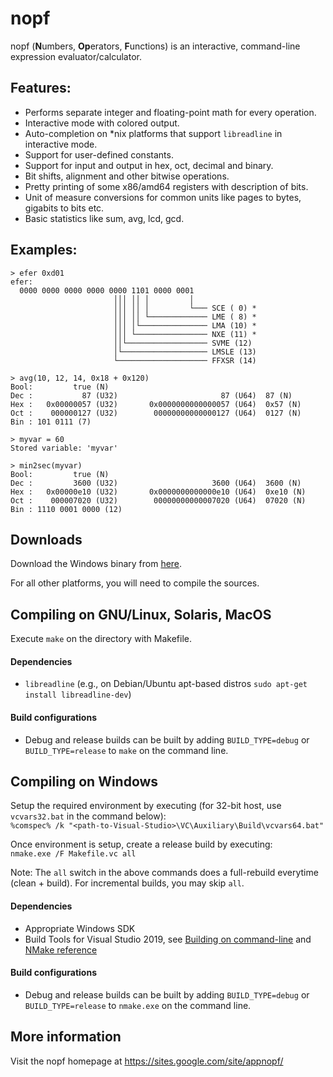 # nopf

nopf (**N**umbers, **Op**erators, **F**unctions) is an interactive, command-line expression evaluator/calculator.

## Features:
* Performs separate integer and floating-point math for every operation.
* Interactive mode with colored output.
* Auto-completion on \*nix platforms that support `libreadline` in interactive mode.
* Support for user-defined constants.
* Support for input and output in hex, oct, decimal and binary.
* Bit shifts, alignment and other bitwise operations.
* Pretty printing of some x86/amd64 registers with description of bits.
* Unit of measure conversions for common units like pages to bytes, gigabits to bits etc.
* Basic statistics like sum, avg, lcd, gcd.

## Examples:
```
> efer 0xd01
efer:
  0000 0000 0000 0000 0000 1101 0000 0001
                       │││ ││ │         │
                       │││ ││ │         └─── SCE ( 0) *
                       │││ ││ └───────────── LME ( 8) *
                       │││ │└─────────────── LMA (10) *
                       │││ └──────────────── NXE (11) *
                       ││└────────────────── SVME (12)
                       │└─────────────────── LMSLE (13)
                       └──────────────────── FFXSR (14)

> avg(10, 12, 14, 0x18 + 0x120)
Bool:         true (N)
Dec :           87 (U32)                       87 (U64)  87 (N)
Hex :   0x00000057 (U32)       0x0000000000000057 (U64)  0x57 (N)
Oct :    000000127 (U32)        00000000000000127 (U64)  0127 (N)
Bin : 101 0111 (7)

> myvar = 60
Stored variable: 'myvar'

> min2sec(myvar)
Bool:         true (N)
Dec :         3600 (U32)                     3600 (U64)  3600 (N)
Hex :   0x00000e10 (U32)       0x0000000000000e10 (U64)  0xe10 (N)
Oct :    000007020 (U32)        00000000000007020 (U64)  07020 (N)
Bin : 1110 0001 0000 (12)
```
## Downloads
Download the Windows binary from [here](https://sites.google.com/site/appnopf/downloads).

For all other platforms, you will need to compile the sources.

## Compiling on GNU/Linux, Solaris, MacOS
Execute `make` on the directory with Makefile.

#### Dependencies
* `libreadline` (e.g., on Debian/Ubuntu apt-based distros `sudo apt-get install libreadline-dev`)

#### Build configurations
* Debug and release builds can be built by adding `BUILD_TYPE=debug` or `BUILD_TYPE=release` to `make` on the command line.

## Compiling on Windows
Setup the required environment by executing (for 32-bit host, use `vcvars32.bat` in the command below):  
`%comspec% /k "<path-to-Visual-Studio>\VC\Auxiliary\Build\vcvars64.bat"`

Once environment is setup, create a release build by executing:  
`nmake.exe /F Makefile.vc all`

Note: The `all` switch in the above commands does a full-rebuild everytime (clean + build). For incremental builds, you may skip `all`.

#### Dependencies
* Appropriate Windows SDK
* Build Tools for Visual Studio 2019, see [Building on command-line](https://docs.microsoft.com/en-us/cpp/build/building-on-the-command-line?view=vs-2019) and [NMake reference](https://docs.microsoft.com/en-us/cpp/build/reference/nmake-reference?view=vs-2019)

#### Build configurations
* Debug and release builds can be built by adding `BUILD_TYPE=debug` or `BUILD_TYPE=release` to `nmake.exe` on the command line.

## More information
Visit the nopf homepage at https://sites.google.com/site/appnopf/
